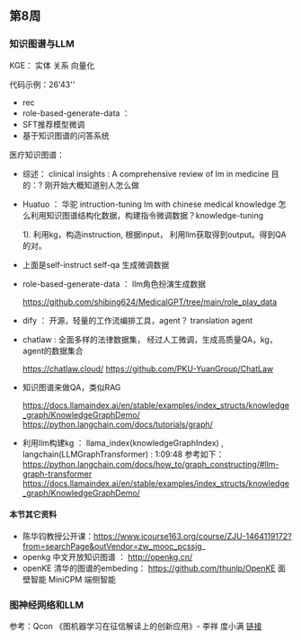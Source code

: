 
## 第8周


### 知识图谱与LLM

KGE： 实体 关系 向量化


代码示例：26'43''

- rec
- role-based-generate-data ： 
- SFT推荐模型微调
- 基于知识图谱的问答系统


医疗知识图谱：

- 综述： clinical insights : A comprehensive review of lm in medicine    目的：?  刚开始大概知道别人怎么做

- Huatuo ： 华驼  intruction-tuning lm with chinese medical knowledge
  怎么利用知识图谱结构化数据，构建指令微调数据？knowledge-tuning
  
  1). 利用kg，构造instruction, 根据input， 利用llm获取得到output。得到QA的对。 

- 上面是self-instruct  self-qa 生成微调数据
  
- role-based-generate-data ： llm角色扮演生成数据

  https://github.com/shibing624/MedicalGPT/tree/main/role_play_data
  
- dify ： 开源，轻量的工作流编排工具，agent？ translation agent 
- chatlaw : 全面多样的法律数据集， 经过人工微调，生成高质量QA，kg，agent的数据集合

  https://chatlaw.cloud/
  https://github.com/PKU-YuanGroup/ChatLaw
  
- 知识图谱来做QA，类似RAG

  https://docs.llamaindex.ai/en/stable/examples/index_structs/knowledge_graph/KnowledgeGraphDemo/
  https://python.langchain.com/docs/tutorials/graph/
  
- 利用llm构建kg ： llama_index(knowledgeGraphIndex) , langchain(LLMGraphTransformer) : 1:09:48 参考如下：
  https://python.langchain.com/docs/how_to/graph_constructing/#llm-graph-transformer
  https://docs.llamaindex.ai/en/stable/examples/index_structs/knowledge_graph/KnowledgeGraphDemo/  
  



#### 本节其它资料
- 陈华钧教授公开课：https://www.icourse163.org/course/ZJU-1464119172?from=searchPage&outVendor=zw_mooc_pcssjg_
- openkg 中文开放知识图谱 ： http://openkg.cn/
- openKE 清华的图谱的embeding： https://github.com/thunlp/OpenKE   面壁智能 MiniCPM  端侧智能


### 图神经网络和LLM

参考：Qcon 《图机器学习在征信解读上的创新应用》- 李祥  度小满  [链接](https://www.infoq.cn/article/wsg1e5yyvockjzj1vcqu)









